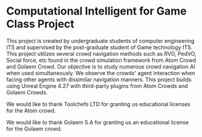 # Computational Intelligent for Game Class Project

This project is created by undergraduate students of computer engineering ITS and supervised by the post-graduate student of Game technology ITS. This project utilizes several crowd navigation methods such as RVO, PedVO, Social force, etc found in the crowd simulation framework from Atom Crowd and Golaem Crowd. Our objective is to study numerous crowd navigation AI when used simultaneously. We observe the crowds' agent interaction when facing other agents with dissimilar navigation manners. This project builds using Unreal Engine 4.27 with third-party plugins from Atom Crowds and Golaem Crowds.

We would like to thank Toolchefs LTD for granting us educational licenses for the Atom crowd.

We would like to thank Golaem S.A  for granting us an educational license for the Golaem crowd.
